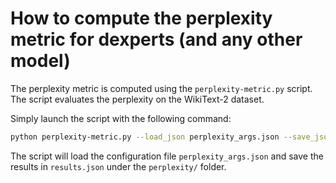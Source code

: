 # How to compute the perplexity metric for dexperts (and any other model)

The perplexity metric is computed using the `perplexity-metric.py` script. The script evaluates the perplexity on the WikiText-2 dataset.

Simply launch the script with the following command:

```bash
python perplexity-metric.py --load_json perplexity_args.json --save_json results.json
```

The script will load the configuration file `perplexity_args.json` and save the results in `results.json` under the `perplexity/` folder.
